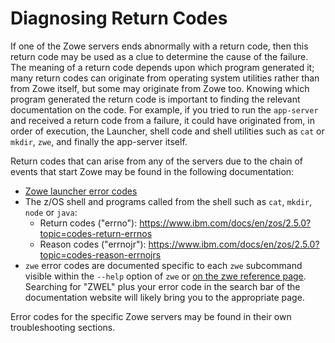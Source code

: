 # Diagnosing Return Codes

If one of the Zowe servers ends abnormally with a return code, then this return code may be used as a clue to determine the cause of the failure. The meaning of a return code depends upon which program generated it; many return codes can originate from operating system utilities rather than from Zowe itself, but some may originate from Zowe too. Knowing which program generated the return code is important to finding the relevant documentation on the code. For example, if you tried to run the `app-server` and received a return code from a failure, it could have originated from, in order of execution, the Launcher, shell code and shell utilities such as `cat` or `mkdir`, `zwe`, and finally the app-server itself.

Return codes that can arise from any of the servers due to the chain of events that start Zowe may be found in the following documentation:

* [Zowe launcher error codes](../launcher/launcher-error-codes.md)
* The z/OS shell and programs called from the shell such as `cat`, `mkdir`, `node` or `java`:
    * Return codes ("errno"): https://www.ibm.com/docs/en/zos/2.5.0?topic=codes-return-errnos
    * Reason codes ("errnojr"): https://www.ibm.com/docs/en/zos/2.5.0?topic=codes-reason-errnojrs
* `zwe` error codes are documented specific to each `zwe` subcommand visible within the `--help` option of `zwe` or [on the zwe reference page](../../appendix/zwe_server_command_reference/zwe/zwe.md). Searching for "ZWEL" plus your error code in the search bar of the documentation website will likely bring you to the appropriate page.

Error codes for the specific Zowe servers may be found in their own troubleshooting sections.
